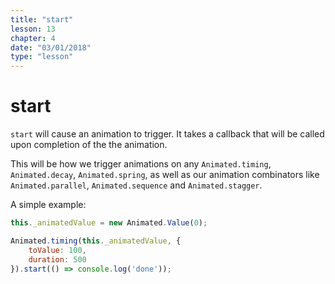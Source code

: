 ```yaml
---
title: "start"
lesson: 13
chapter: 4
date: "03/01/2018"
type: "lesson"
---
```


# start

`start` will cause an animation to trigger. It takes a callback that will be called upon completion of the the animation.

This will be how we trigger animations on any `Animated.timing`, `Animated.decay`, `Animated.spring`, as well as our animation combinators like `Animated.parallel`, `Animated.sequence` and `Animated.stagger`.

A simple example:

```js
this._animatedValue = new Animated.Value(0);

Animated.timing(this._animatedValue, {
	toValue: 100,
	duration: 500
}).start(() => console.log('done'));
```

